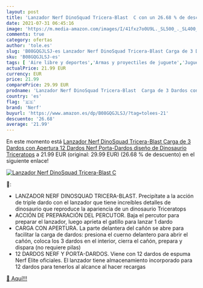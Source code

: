 ```yaml
---
layout: post
title: 'Lanzador Nerf DinoSquad Tricera-Blast  C con un 26.68 % de descuento'
date: 2021-07-31 06:45:16
image: 'https://m.media-amazon.com/images/I/41fxz7o0U9L._SL500_._SL400_.jpg'
comments: true
category: ofertas
author: 'tole.es'
slug: 'B08GQGJLSJ-es Lanzador Nerf DinoSquad Tricera-Blast Carga de 3 Dardos...'
sku: 'B08GQGJLSJ-es'
tags: [ 'Aire libre y deportes','Armas y proyectiles de juguete','Juguetes','Juguetes y juegos','nerf', ]
actualPrice: 21.99 EUR
currency: EUR
price: 21.99
comparePrice: 29.99 EUR
prodname: 'Lanzador Nerf DinoSquad Tricera-Blast  Carga de 3 Dardos con Apertura  12 Dardos Nerf  Porta-Dardos  diseño de Dinosaurio Triceratops'
country: 'es'
flag: '🇪🇸'
brand: 'Nerf'
buyurl: 'https://www.amazon.es/dp/B08GQGJLSJ/?tag=tolees-21'
descuento: '26.68'
average: '21.99'
---
```


En este momento está [Lanzador Nerf DinoSquad Tricera-Blast  Carga de 3 Dardos con Apertura  12 Dardos Nerf  Porta-Dardos  diseño de Dinosaurio Triceratops](https://www.amazon.es/dp/B08GQGJLSJ/?tag=tolees-21) a 21.99 EUR (original: 29.99 EUR) (26.68 %  de descuento) en el siguiente enlace!

[![Lanzador Nerf DinoSquad Tricera-Blast  C](https://m.media-amazon.com/images/I/41fxz7o0U9L._SL500_._SL400_.jpg)](https://www.amazon.es/dp/B08GQGJLSJ/?tag=tolees-21)

🔎:

- LANZADOR NERF DINOSQUAD TRICERA-BLAST. Precipítate a la acción de triple dardo con el lanzador que tiene increíbles detalles de dinosaurio que reproduce la apariencia de un dinosaurio Triceratops
- ACCIÓN DE PREPARACIÓN DEL PERCUTOR. Baja el percutor para preparar el lanzador, luego aprieta el gatillo para lanzar 1 dardo
- CARGA CON APERTURA. La parte delantera del cañón se abre para facilitar la carga de dardos: presiona el cuerno delantero para abrir el cañón, coloca los 3 dardos en el interior, cierra el cañón, prepara y dispara (no requiere pilas)
- 12 DARDOS NERF Y PORTA-DARDOS. Viene con 12 dardos de espuma Nerf Elite oficiales. El lanzador tiene almacenamiento incorporado para 12 dardos para tenerlos al alcance al hacer recargas

[🛒 Aquí!!!](https://www.amazon.es/dp/B08GQGJLSJ/?tag=tolees-21)
